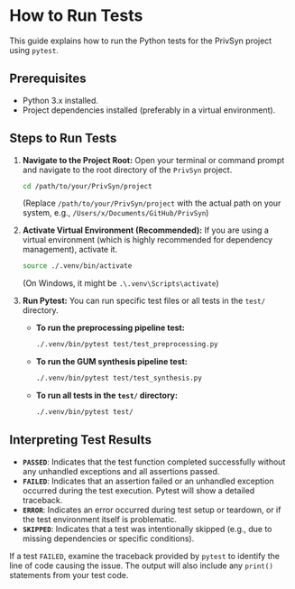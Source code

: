 # How to Run Tests

This guide explains how to run the Python tests for the PrivSyn project using `pytest`.

## Prerequisites

*   Python 3.x installed.
*   Project dependencies installed (preferably in a virtual environment).

## Steps to Run Tests

1.  **Navigate to the Project Root:**
    Open your terminal or command prompt and navigate to the root directory of the `PrivSyn` project.

    ```bash
    cd /path/to/your/PrivSyn/project
    ```
    (Replace `/path/to/your/PrivSyn/project` with the actual path on your system, e.g., `/Users/x/Documents/GitHub/PrivSyn`)

2.  **Activate Virtual Environment (Recommended):**
    If you are using a virtual environment (which is highly recommended for dependency management), activate it.

    ```bash
    source ./.venv/bin/activate
    ```
    (On Windows, it might be `.\.venv\Scripts\activate`)

3.  **Run Pytest:**
    You can run specific test files or all tests in the `test/` directory.

    *   **To run the preprocessing pipeline test:**
        ```bash
        ./.venv/bin/pytest test/test_preprocessing.py
        ```

    *   **To run the GUM synthesis pipeline test:**
        ```bash
        ./.venv/bin/pytest test/test_synthesis.py
        ```

    *   **To run all tests in the `test/` directory:**
        ```bash
        ./.venv/bin/pytest test/
        ```

## Interpreting Test Results

*   **`PASSED`**: Indicates that the test function completed successfully without any unhandled exceptions and all assertions passed.
*   **`FAILED`**: Indicates that an assertion failed or an unhandled exception occurred during the test execution. Pytest will show a detailed traceback.
*   **`ERROR`**: Indicates an error occurred during test setup or teardown, or if the test environment itself is problematic.
*   **`SKIPPED`**: Indicates that a test was intentionally skipped (e.g., due to missing dependencies or specific conditions).

If a test `FAILED`, examine the traceback provided by `pytest` to identify the line of code causing the issue. The output will also include any `print()` statements from your test code.
